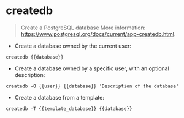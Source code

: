 # createdb

> Create a PostgreSQL database
> More information: <https://www.postgresql.org/docs/current/app-createdb.html>.

- Create a database owned by the current user:

`createdb {{database}}`

- Create a database owned by a specific user, with an optional description:

`createdb -O {{user}} {{database}} 'Description of the database'`

- Create a database from a template:

`createdb -T {{template_database}} {{database}}`
